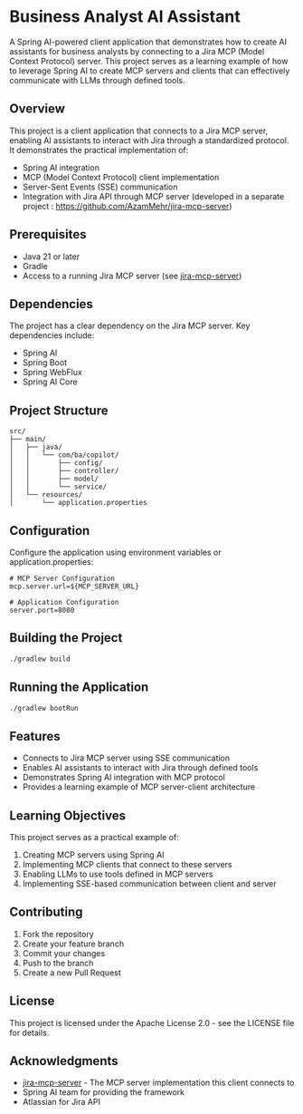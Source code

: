 # Business Analyst AI Assistant

A Spring AI-powered client application that demonstrates how to create AI assistants for business analysts by connecting to a Jira MCP (Model Context Protocol) server. This project serves as a learning example of how to leverage Spring AI to create MCP servers and clients that can effectively communicate with LLMs through defined tools.

## Overview

This project is a client application that connects to a Jira MCP server, enabling AI assistants to interact with Jira through a standardized protocol. It demonstrates the practical implementation of:

- Spring AI integration
- MCP (Model Context Protocol) client implementation
- Server-Sent Events (SSE) communication
- Integration with Jira API through MCP server (developed in a separate project : https://github.com/AzamMehr/jira-mcp-server)

## Prerequisites

- Java 21 or later
- Gradle
- Access to a running Jira MCP server (see [jira-mcp-server](https://github.com/AzamMehr/jira-mcp-server))

## Dependencies

The project has a clear dependency on the Jira MCP server. Key dependencies include:

- Spring AI
- Spring Boot
- Spring WebFlux
- Spring AI Core

## Project Structure

```
src/
├── main/
│   ├── java/
│   │   └── com/ba/copilot/
│   │       ├── config/
│   │       ├── controller/
│   │       ├── model/
│   │       └── service/
│   └── resources/
│       └── application.properties
```

## Configuration

Configure the application using environment variables or application.properties:

```properties
# MCP Server Configuration
mcp.server.url=${MCP_SERVER_URL}

# Application Configuration
server.port=8080
```

## Building the Project

```bash
./gradlew build
```

## Running the Application

```bash
./gradlew bootRun
```

## Features

- Connects to Jira MCP server using SSE communication
- Enables AI assistants to interact with Jira through defined tools
- Demonstrates Spring AI integration with MCP protocol
- Provides a learning example of MCP server-client architecture

## Learning Objectives

This project serves as a practical example of:

1. Creating MCP servers using Spring AI
2. Implementing MCP clients that connect to these servers
3. Enabling LLMs to use tools defined in MCP servers
4. Implementing SSE-based communication between client and server

## Contributing

1. Fork the repository
2. Create your feature branch
3. Commit your changes
4. Push to the branch
5. Create a new Pull Request

## License

This project is licensed under the Apache License 2.0 - see the LICENSE file for details.

## Acknowledgments

- [jira-mcp-server](https://github.com/AzamMehr/jira-mcp-server) - The MCP server implementation this client connects to
- Spring AI team for providing the framework
- Atlassian for Jira API 